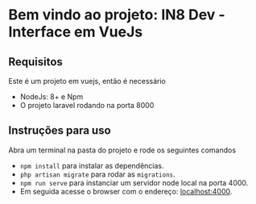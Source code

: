 # Bem vindo ao projeto: IN8 Dev - Interface em VueJs
## Requisitos
Este é um projeto em vuejs, então é necessário
- NodeJs: 8+ e Npm
- O projeto laravel rodando na porta 8000

## Instruções para uso 
Abra um terminal na pasta do projeto e rode os seguintes comandos
- `npm install` para instalar as dependências.
- `php artisan migrate` para rodar as `migrations`.
- `npm run serve` para instanciar um servidor node local na porta 4000.
- Em seguida acesse o browser com o endereço: [localhost:4000](http://localhost:4000/).